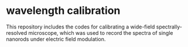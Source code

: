 # wavelength calibration
This repository includes the codes for calibrating a wide-field spectrally-resolved microscope, which was used to record the spectra of single nanorods under electric field modulation. 

